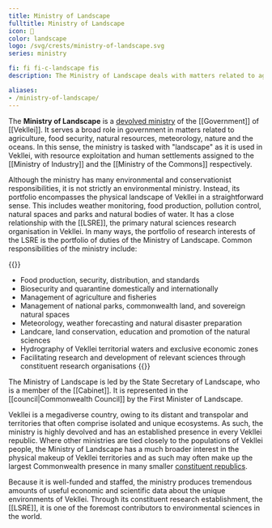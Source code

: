 ```yaml
---
title: Ministry of Landscape
fulltitle: Ministry of Landscape
icon: 🌋
color: landscape
logo: /svg/crests/ministry-of-landscape.svg
series: ministry

fi: fi fi-c-landscape fis
description: The Ministry of Landscape deals with matters related to agriculture, food security, nature, meteorology and the oceans.

aliases:
- /ministry-of-landscape/
---
```

The <span class="fi fi-c-landscape fis"></span> **Ministry of Landscape** is a [devolved ministry](/ministries/) of the [[Government]] of [[Vekllei]]. It serves a broad role in government in matters related to agriculture, food security, natural resources, meteorology, nature and the oceans. In this sense, the ministry is tasked with "landscape" as it is used in Vekllei, with resource exploitation and human settlements assigned to the [[Ministry of Industry]] and the [[Ministry of the Commons]] respectively.

Although the ministry has many environmental and conservationist responsibilities, it is not strictly an environmental ministry. Instead, its portfolio encompasses the physical landscape of Vekllei in a straightforward sense. This includes weather monitoring, food production, pollution control, natural spaces and parks and natural bodies of water. It has a close relationship with the [[LSRE]], the primary natural sciences research organisation in Vekllei. In many ways, the portfolio of research interests of the LSRE is the portfolio of duties of the Ministry of Landscape. Common responsibilities of the ministry include:

{{<note>}}
* Food production, security, distribution, and standards
* Biosecurity and quarantine domestically and internationally
* Management of agriculture and fisheries
* Management of national parks, commonwealth land, and sovereign natural spaces
* Meteorology, weather forecasting and natural disaster preparation
* Landcare, land conservation, education and promotion of the natural sciences
* Hydrography of Vekllei territorial waters and exclusive economic zones
* Facilitating research and development of relevant sciences through constituent research organisations
{{</note>}}

The Ministry of Landscape is led by the State Secretary of Landscape, who is a member of the [[Cabinet]]. It is represented in the [[council|Commonwealth Council]] by the First Minister of Landscape.

Vekllei is a megadiverse country, owing to its distant and transpolar and territories that often comprise isolated and unique ecosystems. As such, the ministry is highly devolved and has an established presence in every Vekllei republic. Where other ministries are tied closely to the populations of Vekllei people, the Ministry of Landscape has a much broader interest in the physical makeup of Vekllei territories and as such may often make up the largest Commonwealth presence in many smaller [constituent republics](/republics/).

Because it is well-funded and staffed, the ministry produces tremendous amounts of useful economic and scientific data about the unique environments of Vekllei. Through its constituent research establishment, the [[LSRE]], it is one of the foremost contributors to environmental sciences in the world.